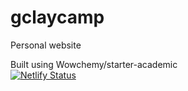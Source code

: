 # gclaycamp
Personal website

Built using Wowchemy/starter-academic  
[![Netlify Status](https://api.netlify.com/api/v1/badges/74e5c440-d6d9-4036-95db-9bf97e8bb949/deploy-status)](https://app.netlify.com/sites/gclaycamp/deploys)

